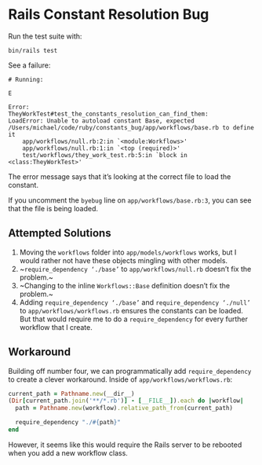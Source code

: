 # Rails Constant Resolution Bug

Run the test suite with:

    bin/rails test

See a failure:

```
# Running:

E

Error:
TheyWorkTest#test_the_constants_resolution_can_find_them:
LoadError: Unable to autoload constant Base, expected /Users/michael/code/ruby/constants_bug/app/workflows/base.rb to define it
    app/workflows/null.rb:2:in `<module:Workflows>'
    app/workflows/null.rb:1:in `<top (required)>'
    test/workflows/they_work_test.rb:5:in `block in <class:TheyWorkTest>'
```

The error message says that it’s looking at the correct file to load the
constant.

If you uncomment the `byebug` line on `app/workflows/base.rb:3`, you can see
that the file is being loaded.

## Attempted Solutions

1. Moving the `workflows` folder into `app/models/workflows` works, but I would
   rather not have these objects mingling with other models.
2. ~`require_dependency ‘./base’` to `app/workflows/null.rb` doesn’t fix the problem.~
3. ~Changing to the inline `Workflows::Base` definition doesn’t fix the problem.~
4. Adding `require_dependency ‘./base’` and `require_dependency ‘./null’` to
   `app/workflows/workflows.rb` ensures the constants can be loaded. But that
   would require me to do a `require_dependency` for every further workflow that
   I create.

## Workaround

Building off number four, we can programmatically add `require_dependency` to
create a clever workaround. Inside of `app/workflows/workflows.rb`:

```ruby
current_path = Pathname.new(__dir__)
(Dir[current_path.join('**/*.rb')] - [__FILE__]).each do |workflow|
  path = Pathname.new(workflow).relative_path_from(current_path)

  require_dependency "./#{path}"
end
```

However, it seems like this would require the Rails server to be rebooted when
you add a new workflow class.
